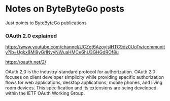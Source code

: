 # Notes on ByteByteGo posts

Just points to ByteByteGo publications



### OAuth 2.0 explained

https://www.youtube.com/channel/UCZgt6AzoyjslHTC9dz0UoTw/community?lb=Ugkx8Mi9yGrlNvyNWuaHMCe6hU3GHGdROf8u

https://oauth.net/2/

OAuth 2.0 is the industry-standard protocol for authorization. OAuth 2.0 focuses on client developer simplicity while providing specific authorization flows for web applications, desktop applications, mobile phones, and living room devices. This specification and its extensions are being developed within the IETF OAuth Working Group.
